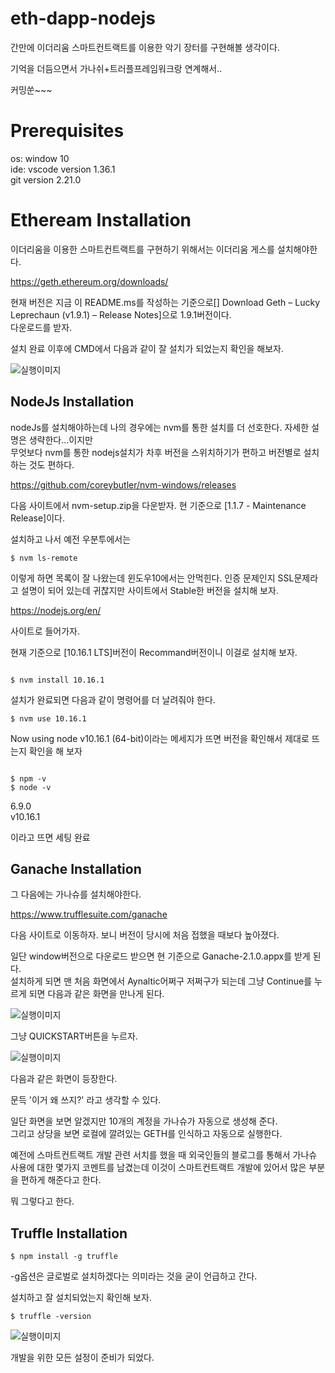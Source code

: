 # eth-dapp-nodejs

간만에 이더리움 스마트컨트랙트를 이용한 악기 장터를 구현해볼 생각이다.

기억을 더듬으면서 가나쉬+트러플프레임워크랑 연계해서..

커밍쑨~~~

# Prerequisites

os: window 10    
ide: vscode version 1.36.1    
git version 2.21.0    

# Etheream Installation    
이더리움을 이용한 스마트컨트랙트를 구현하기 위해서는 이더리움 게스를 설치해야한다.    

https://geth.ethereum.org/downloads/    

현재 버전은 지금 이 README.ms를 작성하는 기준으로[] Download Geth – Lucky Leprechaun (v1.9.1) – Release Notes]으로 1.9.1버전이다.     
다운로드를 받자.    

설치 완료 이후에 CMD에서 다음과 같이 잘 설치가 되었는지 확인을 해보자.    

![실행이미지](https://github.com/basquiat78/eth-dapp-nodejs/blob/master/capture/shot1.PNG)    


## NodeJs Installation    
nodeJs를 설치해야하는데 나의 경우에는 nvm를 통한 설치를 더 선호한다. 자세한 설명은 생략한다...이지만     
무엇보다 nvm를 통한 nodejs설치가 차후 버전을 스위치하기가 편하고 버전별로 설치하는 것도 편하다.    

https://github.com/coreybutler/nvm-windows/releases    

다음 사이트에서 nvm-setup.zip을 다운받자. 현 기준으로 [1.1.7 - Maintenance Release]이다.    

설치하고 나서 예전 우분투에서는 

```
$ nvm ls-remote
```

이렇게 하면 목록이 잘 나왔는데 윈도우10에서는 안먹힌다. 인증 문제인지 SSL문제라고 설명이 되어 있는데 귀찮지만 사이트에서 Stable한 버전을 설치해 보자.     

https://nodejs.org/en/    

사이트로 들어가자.    

현재 기준으로 [10.16.1 LTS]버전이 Recommand버전이니 이걸로 설치해 보자.    


```

$ nvm install 10.16.1
```    

설치가 완료되면 다음과 같이 명령어를 더 날려줘야 한다.    

```
$ nvm use 10.16.1

```     

Now using node v10.16.1 (64-bit)이라는 메세지가 뜨면 버전을 확인해서 제대로 뜨는지 확인을 해 보자    

```

$ npm -v
$ node -v
```

6.9.0    
v10.16.1

이라고 뜨면 세팅 완료    


## Ganache Installation    

그 다음에는 가나슈를 설치해야한다.    

https://www.trufflesuite.com/ganache      

다음 사이트로 이동하자. 보니 버전이 당시에 처음 접했을 때보다 높아졌다.    

일단 window버전으로 다운로드 받으면 현 기준으로 Ganache-2.1.0.appx를 받게 된다.    
설치하게 되면 맨 처음 화면에서 Aynaltic어쩌구 저쩌구가 되는데 그냥 Continue를 누르게 되면 다음과 같은 화면을 만나게 된다.    

![실행이미지](https://github.com/basquiat78/eth-dapp-nodejs/blob/master/capture/shot2.PNG)    

그냥 QUICKSTART버튼을 누르자.     

![실행이미지](https://github.com/basquiat78/eth-dapp-nodejs/blob/master/capture/shot3.PNG)    

다음과 같은 화면이 등장한다.    

문득 '이거 왜 쓰지?' 라고 생각할 수 있다.    

일단 화면을 보면 알겠지만 10개의 계정을 가나슈가 자동으로 생성해 준다.    
그리고 상당을 보면 로컬에 깔려있는 GETH를 인식하고 자동으로 실행한다.    

예전에 스마트컨트랙트 개발 관련 서치를 했을 때 외국인들의 블로그를 통해서 가나슈 사용에 대한 몇가지 코멘트를 남겼는데 이것이 스마트컨트랙트 개발에 있어서 많은 부분을 편하게 해준다고 한다.    

뭐 그렇다고 한다.    

## Truffle Installation    

```
$ npm install -g truffle
```

-g옵션은 글로벌로 설치하겠다는 의미라는 것을 굳이 언급하고 간다.    

설치하고 잘 설치되었는지 확인해 보자.    

```
$ truffle -version
```

![실행이미지](https://github.com/basquiat78/eth-dapp-nodejs/blob/master/capture/shot3.PNG)     


개발을 위한 모든 설정이 준비가 되었다.    